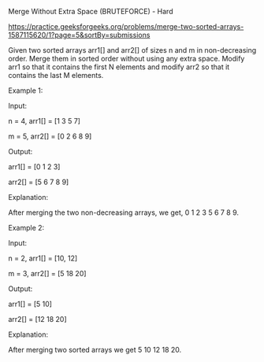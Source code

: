 Merge Without Extra Space (BRUTEFORCE) - Hard

https://practice.geeksforgeeks.org/problems/merge-two-sorted-arrays-1587115620/1?page=5&sortBy=submissions

Given two sorted arrays arr1[] and arr2[] of sizes n and m in non-decreasing order. Merge them in sorted order without using any extra space. Modify arr1 so that it contains the first N elements and modify arr2 so that it contains the last M elements.
 

Example 1:

Input: 

n = 4, arr1[] = [1 3 5 7] 

m = 5, arr2[] = [0 2 6 8 9]

Output: 

arr1[] = [0 1 2 3]

arr2[] = [5 6 7 8 9]

Explanation:

After merging the two non-decreasing arrays, we get, 
0 1 2 3 5 6 7 8 9.

Example 2:

Input: 

n = 2, arr1[] = [10, 12] 

m = 3, arr2[] = [5 18 20]

Output: 

arr1[] = [5 10]

arr2[] = [12 18 20]

Explanation:

After merging two sorted arrays we get 5 10 12 18 20.
